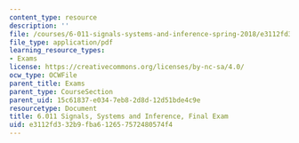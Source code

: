 ```yaml
---
content_type: resource
description: ''
file: /courses/6-011-signals-systems-and-inference-spring-2018/e3112fd332b9fba612657572480574f4_MIT6_011S18final.pdf
file_type: application/pdf
learning_resource_types:
- Exams
license: https://creativecommons.org/licenses/by-nc-sa/4.0/
ocw_type: OCWFile
parent_title: Exams
parent_type: CourseSection
parent_uid: 15c61837-e034-7eb8-2d8d-12d51bde4c9e
resourcetype: Document
title: 6.011 Signals, Systems and Inference, Final Exam
uid: e3112fd3-32b9-fba6-1265-7572480574f4
---
```

